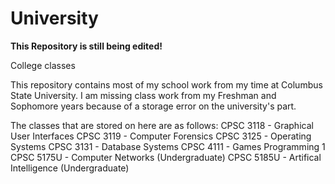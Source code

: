 University
==========
******This Repository is still being edited!******

College classes 

This repository contains most of my school work from my time at Columbus State University. I am missing class work from my Freshman and Sophomore years because of a storage error on the university's part. 

The classes that are stored on here are as follows:
CPSC 3118 - Graphical User Interfaces
CPSC 3119 - Computer Forensics
CPSC 3125 - Operating Systems
CPSC 3131 - Database Systems
CPSC 4111 - Games Programming 1
CPSC 5175U - Computer Networks (Undergraduate)
CPSC 5185U - Artifical Intelligence (Undergraduate)
